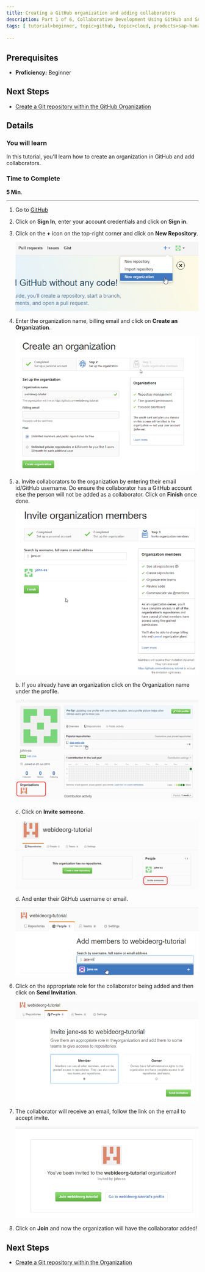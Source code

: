 ```yaml
---
title: Creating a GitHub organization and adding collaborators
description: Part 1 of 6, Collaborative Development Using GitHub and SAP Web IDE
tags: [ tutorial>beginner, topic>github, topic>cloud, products>sap-hana, products>sap-web-ide, products>sap-hana-cloud-platform ]

---
```


## Prerequisites  
 - **Proficiency:** Beginner

## Next Steps
 - [Create a Git repository within the GitHub Organization](http://go.sap.com/developer/tutorials/webide-github-create-git-repo.html)

## Details
### You will learn  
In this tutorial, you'll learn how to create an organization in GitHub and add collaborators. 

### Time to Complete
**5 Min**.

---

1. Go to [GitHub](https://github.com)

2. Click on **Sign In**, enter your account credentials and click on **Sign in**.

3. Click on the **+** icon on the top-right corner and click on **New Repository**.

    ![Create New Repository](p1_3.png)

4. Enter the organization name, billing email and click on **Create an Organization**. 

    ![Create New Organization](p1_4.png)
  
5. 
    a. Invite collaborators to the organization by entering their email id/GitHub username. Do ensure the collaborator has a GitHub account else the person will not be added as a collaborator. Click on **Finish** once done.
    
    ![Search for collaborators](p1_5a.png)

    b. If you already have an organization click on the Organization name under the profile.

    ![Select an organization](p1_5b.png)

    c. Click on **Invite someone**.
 
    ![Invite to organization](p1_5c.png)

    d. And enter their GitHub username or email.

    ![enter github username](p1_5d.png)

   
6. Click on the appropriate role for the collaborator being added and then click on **Send Invitation**.

    ![Select a role for collaborator](p1_6.png)

7. The collaborator will receive an email, follow the link on the email to accept invite.

    ![Join the organization](p1_7.png)

8. Click on **Join** and now the organization will have the collaborator added!

## Next Steps
 - [Create a Git repository within the Organization](http://go.sap.com/developer/tutorials/webide-github-create-git-repo.html)
